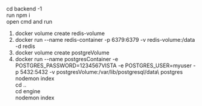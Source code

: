cd backend -1  
run npm i  
open cmd and run  
  1. docker volume create redis-volume  
  2. docker run --name redis-container -p 6379:6379 -v redis-volume:/data -d redis   
  3. docker volume create postgreVolume  
  4. docker run --name postgresContainer -e POSTGRES_PASSWORD=1234567VISTA -e POSTGRES_USER=myuser -p 5432:5432 -v postgresVolume:/var/lib/postgresql/data\ postgres  
nodemon index  
cd ..  
cd engine  
nodemon index  
